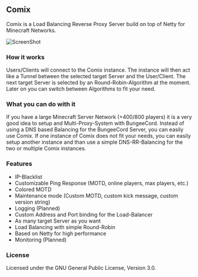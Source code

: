 ## Comix
Comix is a Load Balancing Reverse Proxy Server build on top of Netty for Minecraft Networks.

![ScreenShot](http://www.ibm.com/developerworks/websphere/library/techarticles/1308_gupta/images/fig01.jpg)

### How it works
Users/Clients will connect to the Comix instance. The instance will then act like a Tunnel between the selected target Server and the User/Client. The next target Server is selected by an Round-Robin-Algorithm at the moment. Later on you can switch between Algorithms to fit your need.

### What you can do with it
If you have a large Minecraft Server Network (+400/800 players) it is a very good idea to setup and Multi-Proxy-System with BungeeCord. Instead of using a DNS based Balancing for the BungeeCord Server, you can easily use Comix. If one instance of Comix does not fit your needs, you can easily setup another instance and than use a simple DNS-RR-Balancing for the two or multiple Comix instances.

### Features
- IP-Blacklist
- Customizable Ping Response (MOTD, online players, max players, etc.)
- Colored MOTD
- Maintenance mode (Custom MOTD, custom kick message, custom version string)
- Logging (Planned)
- Custom Address and Port binding for the Load-Balancer
- As many target Server as you want
- Load Balancing with simple Round-Robin
- Based on Netty for high performance
- Monitoring (Planned)

### License
Licensed under the GNU General Public License, Version 3.0.
